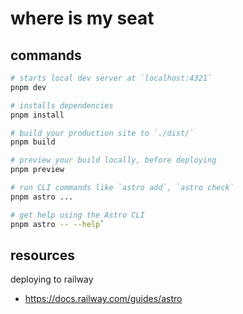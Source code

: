 # where is my seat

## commands

```bash
# starts local dev server at `localhost:4321`      
pnpm dev             

# installs dependencies                            
pnpm install            

# build your production site to `./dist/`          
pnpm build          

# preview your build locally, before deploying     
pnpm preview        

# run CLI commands like `astro add`, `astro check` 
pnpm astro ...      

# get help using the Astro CLI                     
pnpm astro -- --help`
```

## resources

deploying to railway
- https://docs.railway.com/guides/astro
